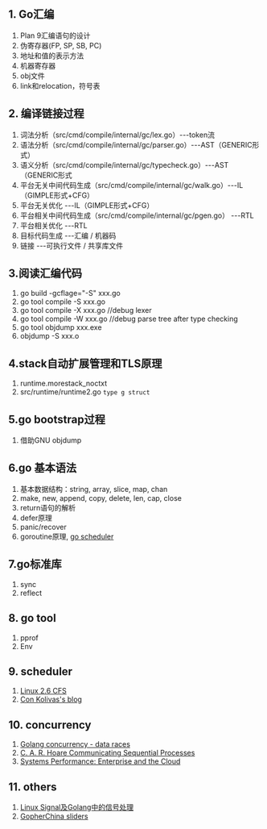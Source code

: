 ## 1. Go汇编

1. Plan 9汇编语句的设计
2. 伪寄存器(FP, SP, SB, PC)
3. 地址和值的表示方法
4. 机器寄存器
5. obj文件
6. link和relocation，符号表

## 2. 编译链接过程

1. 词法分析（src/cmd/compile/internal/gc/lex.go）---token流
2. 语法分析（src/cmd/compile/internal/gc/parser.go）---AST（GENERIC形式）
3. 语义分析（src/cmd/compile/internal/gc/typecheck.go）---AST（GENERIC形式
4. 平台无关中间代码生成（src/cmd/compile/internal/gc/walk.go）---IL（GIMPLE形式+CFG）
5. 平台无关优化  ---IL（GIMPLE形式+CFG）
6. 平台相关中间代码生成（src/cmd/compile/internal/gc/pgen.go）   ---RTL
7. 平台相关优化   ---RTL
8. 目标代码生成   ---汇编 / 机器码
9. 链接   ---可执行文件 / 共享库文件

## 3.阅读汇编代码

1. go build -gcflage="-S" xxx.go
2. go tool compile -S xxx.go
3. go tool compile -X xxx.go //debug lexer
4. go tool compile -W xxx.go //debug parse tree after type checking
5. go tool objdump xxx.exe
6. objdump -S xxx.o

## 4.stack自动扩展管理和TLS原理

1. runtime.morestack_noctxt
2. src/runtime/runtime2.go `type g struct `

## 5.go bootstrap过程

1. 借助GNU objdump

## 6.go 基本语法

1. 基本数据结构：string, array, slice, map, chan
2. make, new, append, copy, delete, len, cap, close
3. return语句的解析
4. defer原理
5. panic/recover
6. goroutine原理, [go scheduler](http://www.cs.columbia.edu/~aho/cs6998/reports/12-12-11_DeshpandeSponslerWeiss_GO.pdf)

## 7.go标准库

1. sync
2. reflect

## 8. go tool

1. pprof
2. Env

## 9. scheduler

1. [Linux 2.6 CFS](http://www.ibm.com/developerworks/library/l-completely-fair-scheduler/l-completely-fair-scheduler-pdf.pdf)
2. [Con Kolivas's blog](http://ck-hack.blogspot.com/)

## 10. concurrency

1. [Golang concurrency - data races](http://wysocki.in/golang-concurrency-data-races/)
2. [C. A. R. Hoare Communicating Sequential Processes](http://usingcsp.com/cspbook.pdf)
3. [Systems Performance: Enterprise and the Cloud](http://www.brendangregg.com/books.html)

## 11. others
1. [Linux Signal及Golang中的信号处理](http://colobu.com/2015/10/09/Linux-Signals/)
2. [GopherChina sliders](https://github.com/gopherchina)
